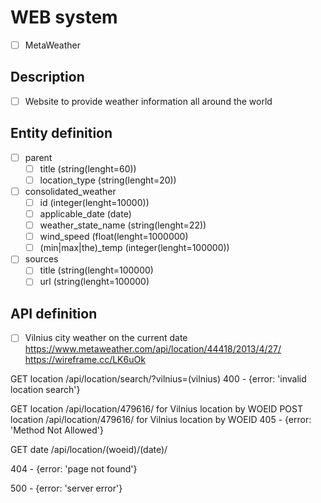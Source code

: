 # WEB system
- [ ] MetaWeather

## Description
- [ ] Website to provide weather information all around the world

## Entity definition
- [ ] parent
    - [ ] title (string(lenght=60))
    - [ ] location_type (string(lenght=20))
- [ ] consolidated_weather
    - [ ] id (integer(lenght=10000))
    - [ ] applicable_date (date)
    - [ ] weather_state_name (string(lenght=22))
    - [ ] wind_speed (float(lenght=1000000)
    - [ ] (min|max|the)_temp (integer(lenght=100000))
- [ ] sources
    - [ ] title (string(lenght=100000)
    - [ ] url (string(lenght=100000)

## API definition
- [ ] Vilnius city weather on the current date https://www.metaweather.com/api/location/44418/2013/4/27/
https://wireframe.cc/LK6uOk

GET location /api/location/search/?vilnius=(vilnius) 
400 - {error: 'invalid location search'}

GET location /api/location/479616/ for Vilnius location by WOEID
POST location /api/location/479616/ for Vilnius location by WOEID
405 - {error: 'Method Not Allowed'}

GET date /api/location/(woeid)/(date)/


404 - {error: 'page not found'}

500 - {error: 'server error'}
